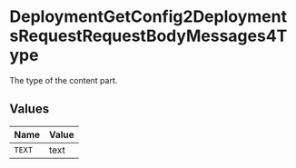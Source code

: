 # DeploymentGetConfig2DeploymentsRequestRequestBodyMessages4Type

The type of the content part.


## Values

| Name   | Value  |
| ------ | ------ |
| `TEXT` | text   |